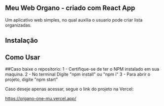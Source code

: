 ## Meu Web Organo - criado com React App
  Um aplicativo web simples, no qual auxilia o usuario pode criar lista organizadas.

## Instalação
 ## Como Usar
   ##Caso baixe o repositorio:
     1 - Certifique-se de ter o NPM instalado em sua maquina. 
     2 - No terminal Digite "npm install" ou "npm i" 
     3 - Para abrir o projeto, digite "npm start"
    
   Caso deseje apenas acessar, segue o link do projeto na Vercel:
   
   https://organo-one-mu.vercel.app/


